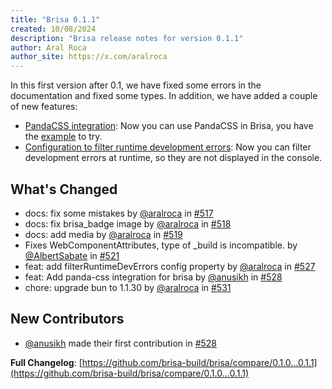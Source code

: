```yaml
---
title: "Brisa 0.1.1"
created: 10/08/2024
description: "Brisa release notes for version 0.1.1"
author: Aral Roca
author_site: https://x.com/aralroca
---
```


In this first version after 0.1, we have fixed some errors in the documentation and fixed some types. In addition, we have added a couple of new features:

- [PandaCSS integration](https://brisa.build/building-your-application/styling/panda-css): Now you can use PandaCSS in Brisa, you have the [example](https://brisa.build/examples) to try.
- [Configuration to filter runtime development errors](https://brisa.build/building-your-application/configuring/filter-runtime-dev-errors): Now you can filter development errors at runtime, so they are not displayed in the console.

## What's Changed

- docs: fix some mistakes by [@aralroca](https://github.com/aralroca) in [#517](https://github.com/brisa-build/brisa/pull/517)
- docs: fix brisa_badge image by [@aralroca](https://github.com/aralroca) in [#518](https://github.com/brisa-build/brisa/pull/518)
- docs: add media by [@aralroca](https://github.com/aralroca) in [#519](https://github.com/brisa-build/brisa/pull/519)
- Fixes WebComponentAttributes, type of \_build is incompatible. by [@AlbertSabate](https://github.com/@AlbertSabate) in [#521](https://github.com/brisa-build/brisa/pull/521)
- feat: add filterRuntimeDevErrors config property by [@aralroca](https://github.com/aralroca) in [#527](https://github.com/brisa-build/brisa/pull/527)
- feat: Add panda-css integration for brisa by [@anusikh](https://github.com/@anusikh) in [#528](https://github.com/brisa-build/brisa/pull/528)
- chore: upgrade bun to 1.1.30 by [@aralroca](https://github.com/aralroca) in [#531](https://github.com/brisa-build/brisa/pull/531)

## New Contributors

- [@anusikh](https://github.com/@anusikh) made their first contribution in [#528](https://github.com/brisa-build/brisa/pull/528)

**Full Changelog**: [https://github.com/brisa-build/brisa/compare/0.1.0...0.1.1](https://github.com/brisa-build/brisa/compare/0.1.0...0.1.1)
